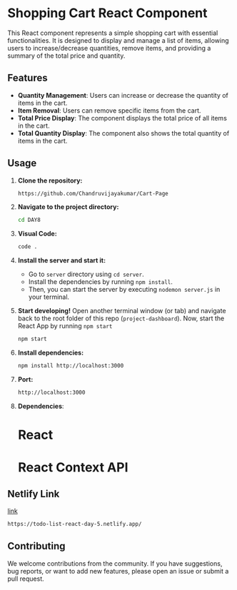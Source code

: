# Shopping Cart React Component

This React component represents a simple shopping cart with essential functionalities. It is designed to display and manage a list of items, allowing users to increase/decrease quantities, remove items, and providing a summary of the total price and quantity.

## Features

- **Quantity Management**: Users can increase or decrease the quantity of items in the cart.
- **Item Removal**: Users can remove specific items from the cart.
- **Total Price Display**: The component displays the total price of all items in the cart.
- **Total Quantity Display**: The component also shows the total quantity of items in the cart.

## Usage

1. **Clone the repository:**

    ```bash
    https://github.com/Chandruvijayakumar/Cart-Page
    ```

2. **Navigate to the project directory:**

    ```bash
    cd DAY8
    ```
3. **Visual Code:**

    ```bash
    code . 
    ```
    
4. **Install the  server and start it:**
   - Go to `server` directory using `cd server`.
   - Install the dependencies by running `npm install`.
   - Then, you can start the server by executing `nodemon server.js` in your terminal. 

5. **Start developing!**
   Open another terminal window (or tab) and navigate back to the root folder of this repo (`project-dashboard`). Now, start the React App by running `npm start` 
    ```bash
    npm start
    ```
6. **Install dependencies:**

    ```bash
    npm install http://localhost:3000
    ```
7. **Port:**

    ```bash
    http://localhost:3000
    ```    
8.  **Dependencies**:
  
    # React
    # React Context API

## Netlify Link

[link](https://todo-list-react-day-5.netlify.app/)

```bash
https://todo-list-react-day-5.netlify.app/
```   

## Contributing

We welcome contributions from the community. If you have suggestions, bug reports, or want to add new features, please open an issue or submit a pull request.
  


